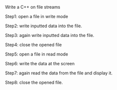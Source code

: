 Write a C++ on file streams

Step1: open a file in write mode

Step2: write inputted data into the file.

Step3: again write inputted data into the file.

Step4: close the opened file

Step5: open a file in read mode

Step6: write the data at the screen

Step7: again read the data from the file and display it.

Step8: close the opened file.
